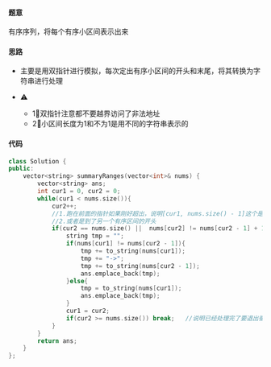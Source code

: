 #### 题意

有序序列，将每个有序小区间表示出来

#### 思路

- 主要是用双指针进行模拟，每次定出有序小区间的开头和末尾，将其转换为字符串进行处理

- ⚠️
  - 1⃣️双指针注意都不要越界访问了非法地址
  - 2⃣️小区间长度为1和不为1是用不同的字符串表示的

#### 代码

```c++
class Solution {
public:
    vector<string> summaryRanges(vector<int>& nums) {
        vector<string> ans;
        int cur1 = 0, cur2 = 0;
        while(cur1 < nums.size()){
            cur2++;
            //1.跑在前面的指针如果刚好超出，说明[cur1, nums.size() - 1]这个是一个有序小区间
            //2.或者是到了另一个有序区间的开头
            if(cur2 == nums.size() ||  nums[cur2] != nums[cur2 - 1] + 1){
                string tmp = "";
                if(nums[cur1] != nums[cur2 - 1]){
                    tmp += to_string(nums[cur1]);
                    tmp += "->";
                    tmp += to_string(nums[cur2 - 1]);
                    ans.emplace_back(tmp); 
                }else{
                    tmp = to_string(nums[cur1]);
                    ans.emplace_back(tmp);
                }
                cur1 = cur2;
                if(cur2 >= nums.size()) break;   //说明已经处理完了要退出循环
            }
        }
        return ans;
    }
};
```

